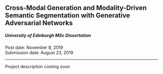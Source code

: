## Cross-Modal Generation and Modality-Driven Semantic Segmentation with Generative Adversarial Networks

##### University of Edinburgh MSc Dissertation

Post date: November 8, 2019
<br>
Submission date: August 23, 2019

---

Project description coming soon
